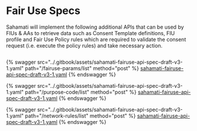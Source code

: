# Fair Use Specs

Sahamati will implement the following additional APIs that can be used by FIUs & AAs to retrieve data such as Consent Template definitions, FIU profile and Fair Use Policy rules which are required to validate the consent request (i.e. execute the policy rules) and take necessary action.

<figure><img src="../.gitbook/assets/Screenshot 2024-09-05 at 3.43.27 PM.png" alt=""><figcaption></figcaption></figure>

{% swagger src="../.gitbook/assets/sahamati-fairuse-api-spec-draft-v3-1.yaml" path="/fairuse-params/list" method="post" %}
[sahamati-fairuse-api-spec-draft-v3-1.yaml](../.gitbook/assets/sahamati-fairuse-api-spec-draft-v3-1.yaml)
{% endswagger %}

{% swagger src="../.gitbook/assets/sahamati-fairuse-api-spec-draft-v3-1.yaml" path="/purpose-code/list" method="post" %}
[sahamati-fairuse-api-spec-draft-v3-1.yaml](../.gitbook/assets/sahamati-fairuse-api-spec-draft-v3-1.yaml)
{% endswagger %}

{% swagger src="../.gitbook/assets/sahamati-fairuse-api-spec-draft-v3-1.yaml" path="/network-rules/list" method="post" %}
[sahamati-fairuse-api-spec-draft-v3-1.yaml](../.gitbook/assets/sahamati-fairuse-api-spec-draft-v3-1.yaml)
{% endswagger %}
